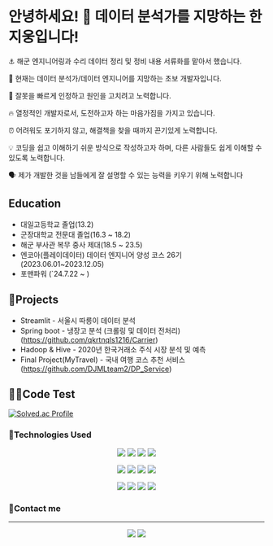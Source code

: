 # 안녕하세요! 👋 데이터 분석가를 지망하는 한지웅입니다!
⚓️ 해군 엔지니어링과 수리 데이터 정리 및 정비 내용 서류화를 맡아서 했습니다. 

🐬 현재는 데이터 분석가/데이터 엔지니어를 지망하는 초보 개발자입니다. 

🐷 잘못을 빠르게 인정하고 원인을 고치려고 노력합니다.

🔥 열정적인 개발자로서, 도전하고자 하는 마음가짐을 가지고 있습니다.

⏰ 어려워도 포기하지 않고, 해결책을 찾을 때까지 끈기있게 노력합니다.

💡 코딩을 쉽고 이해하기 쉬운 방식으로 작성하고자 하며, 다른 사람들도 쉽게 이해할 수 있도록 노력합니다.

🗣️ 제가 개발한 것을 남들에게 잘 설명할 수 있는 능력을 키우기 위해 노력합니다

## Education
* 대일고등학교 졸업(13.2)
* 군장대학교 전문대 졸업(16.3 ~ 18.2)
* 해군 부사관 복무 중사 제대(18.5 ~ 23.5)
* 엔코아(플레이데이터) 데이터 엔지니어 양성 코스 26기(2023.06.01~2023.12.05)
* 포맨파워 (`24.7.22 ~ )

## 🐳Projects
* Streamlit - 서울시 따릉이 데이터 분석
* Spring boot - 냉장고 분석 (크롤링 및 데이터 전처리)(https://github.com/qkrtnqls1216/Carrier)
* Hadoop & Hive - 2020년 한국거래소 주식 시장 분석 및 예측
* Final Project(MyTravel) - 국내 여행 코스 추천 서비스 (https://github.com/DJMLteam2/DP_Service)

## 🧑‍💻Code Test
[![Solved.ac Profile](http://mazassumnida.wtf/api/v2/generate_badge?boj=gkswldnd)](https://solved.ac/gkswldnd/)

### 🦾Technologies Used

<div align=center>
  <a href="https://www.python.org/" target="_blank"><img src="https://img.shields.io/badge/Python-3776AB?style=for-the-badge&logo=python&logoColor=white"/></a>
  <a href="https://pandas.pydata.org/" target="_blank"><img src="https://img.shields.io/badge/Pandas-150458?style=for-the-badge&logo=pandas&logoColor=white"/></a>
  <a href="https://scikit-learn.org/stable/" target="_blank"><img src="https://img.shields.io/badge/Scikit_learn-F7931E?style=for-the-badge&logo=scikit-learn&logoColor=white"/></a>
  <a href="https://www.tensorflow.org/" target="_blank"><img src="https://img.shields.io/badge/Tensorflow-FF6F00?style=for-the-badge&logo=tensorflow&logoColor=white"/></a>
  <br>
  
  <a href="https://oracle.com/java/" target="_blank"><img src="https://img.shields.io/badge/Java-437291?style=for-the-badge&logo=OpenJDK&logoColor=white"></a>
  <a href="https://spring.io/projects/spring-boot" target="_blank"><img src="https://img.shields.io/badge/Spring Boot-6DB33F?style=for-the-badge&logo=springboot&logoColor=white"/></a>
  <a href="https://www.mysql.com/" target="_blank"><img src="https://img.shields.io/badge/MySQL-4479A1?style=for-the-badge&logo=mysql&logoColor=white"/></a>
  <a href="https://mariadb.org/" target="_blank"><img src="https://img.shields.io/badge/mariaDB-003545?style=for-the-badge&logo=mariaDB&logoColor=white"></a>
  <br>
  
  <a href="https://ubuntu.com/" target="_blank"><img src="https://img.shields.io/badge/Ubuntu-E95420?style=for-the-badge&logo=ubuntu&logoColor=white"/></a>
  <a href="https://www.docker.com/" target="_blank"><img src="https://img.shields.io/badge/Docker-2496ED?style=for-the-badge&logo=docker&logoColor=white"/></a>
  <a href="https://aws.amazon.com/" target="_blank"><img src="https://img.shields.io/badge/Amazon_AWS-232F3E?style=for-the-badge&logo=Amazon AWS&logoColor=white"/></a>
  <a href="https://pypi.org/" target="_blank"><img src="https://img.shields.io/badge/Pypi-3775A9?style=for-the-badge&logo=pypi&logoColor=white"/></a>
</div>


### 📡Contact me
-----------------------------------
<div align=center>
  <a href="https://mail.google.com" target="_blank"><img src="https://img.shields.io/badge/wldnd4081@gmail.com-EA4335?style=for-the-badge&logo=Gmail&logoColor=white"/></a>
  <a href="https://sam1000won.github.io/" target="_blank"><img src="https://img.shields.io/badge/Github_pages-222222?style=for-the-badge&logo=GitHub Pages&logoColor=white"/></a>
</div>
